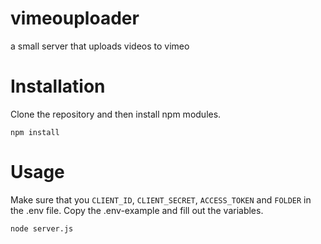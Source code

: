 # vimeouploader
a small server that uploads videos to vimeo

# Installation
Clone the repository and then install npm modules.

```
npm install
```

# Usage

Make sure that you `CLIENT_ID`, `CLIENT_SECRET`, `ACCESS_TOKEN` and `FOLDER` in the .env file. Copy the .env-example and fill out the variables.

```
node server.js
```
